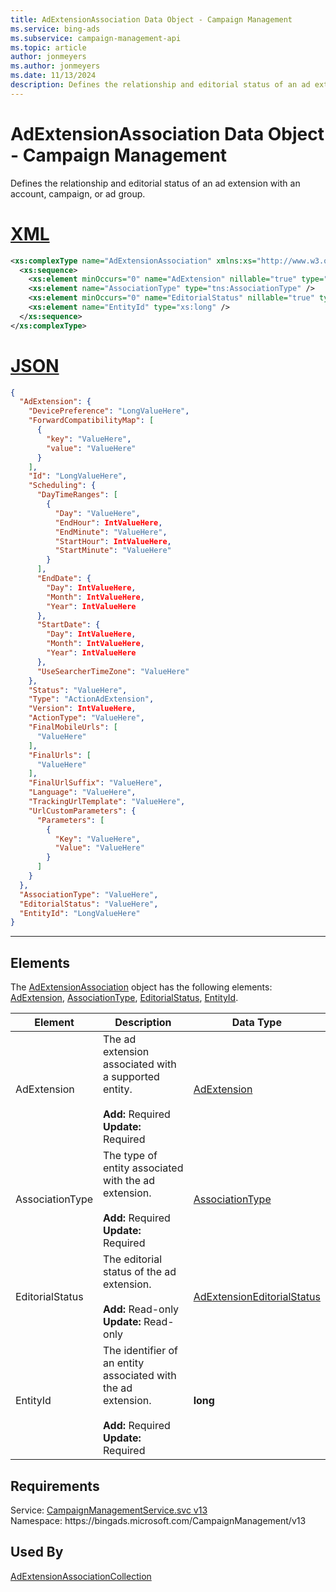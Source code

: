 ```yaml
---
title: AdExtensionAssociation Data Object - Campaign Management
ms.service: bing-ads
ms.subservice: campaign-management-api
ms.topic: article
author: jonmeyers
ms.author: jonmeyers
ms.date: 11/13/2024
description: Defines the relationship and editorial status of an ad extension with an account, campaign, or ad group.
---
```

# AdExtensionAssociation Data Object - Campaign Management
Defines the relationship and editorial status of an ad extension with an account, campaign, or ad group.

# [XML](#tab/xml)

```xml
<xs:complexType name="AdExtensionAssociation" xmlns:xs="http://www.w3.org/2001/XMLSchema">
  <xs:sequence>
    <xs:element minOccurs="0" name="AdExtension" nillable="true" type="tns:AdExtension" />
    <xs:element name="AssociationType" type="tns:AssociationType" />
    <xs:element minOccurs="0" name="EditorialStatus" nillable="true" type="tns:AdExtensionEditorialStatus" />
    <xs:element name="EntityId" type="xs:long" />
  </xs:sequence>
</xs:complexType>
```

# [JSON](#tab/json)

```json
{
  "AdExtension": {
    "DevicePreference": "LongValueHere",
    "ForwardCompatibilityMap": [
      {
        "key": "ValueHere",
        "value": "ValueHere"
      }
    ],
    "Id": "LongValueHere",
    "Scheduling": {
      "DayTimeRanges": [
        {
          "Day": "ValueHere",
          "EndHour": IntValueHere,
          "EndMinute": "ValueHere",
          "StartHour": IntValueHere,
          "StartMinute": "ValueHere"
        }
      ],
      "EndDate": {
        "Day": IntValueHere,
        "Month": IntValueHere,
        "Year": IntValueHere
      },
      "StartDate": {
        "Day": IntValueHere,
        "Month": IntValueHere,
        "Year": IntValueHere
      },
      "UseSearcherTimeZone": "ValueHere"
    },
    "Status": "ValueHere",
    "Type": "ActionAdExtension",
    "Version": IntValueHere,
    "ActionType": "ValueHere",
    "FinalMobileUrls": [
      "ValueHere"
    ],
    "FinalUrls": [
      "ValueHere"
    ],
    "FinalUrlSuffix": "ValueHere",
    "Language": "ValueHere",
    "TrackingUrlTemplate": "ValueHere",
    "UrlCustomParameters": {
      "Parameters": [
        {
          "Key": "ValueHere",
          "Value": "ValueHere"
        }
      ]
    }
  },
  "AssociationType": "ValueHere",
  "EditorialStatus": "ValueHere",
  "EntityId": "LongValueHere"
}
```

-----

## <a name="elements"></a>Elements

The [AdExtensionAssociation](adextensionassociation.md) object has the following elements: [AdExtension](#adextension), [AssociationType](#associationtype), [EditorialStatus](#editorialstatus), [EntityId](#entityid).

|Element|Description|Data Type|
|-----------|---------------|-------------|
|<a name="adextension"></a>AdExtension|The ad extension associated with a supported entity.<br/><br/>**Add:** Required<br/>**Update:** Required|[AdExtension](adextension.md)|
|<a name="associationtype"></a>AssociationType|The type of entity associated with the ad extension.<br/><br/>**Add:** Required<br/>**Update:** Required|[AssociationType](associationtype.md)|
|<a name="editorialstatus"></a>EditorialStatus|The editorial status of the ad extension.<br/><br/>**Add:** Read-only<br/>**Update:** Read-only|[AdExtensionEditorialStatus](adextensioneditorialstatus.md)|
|<a name="entityid"></a>EntityId|The identifier of an entity associated with the ad extension.<br/><br/>**Add:** Required<br/>**Update:** Required|**long**|

## Requirements
Service: [CampaignManagementService.svc v13](https://campaign.api.bingads.microsoft.com/Api/Advertiser/CampaignManagement/v13/CampaignManagementService.svc)  
Namespace: https\://bingads.microsoft.com/CampaignManagement/v13  

## Used By
[AdExtensionAssociationCollection](adextensionassociationcollection.md)  
